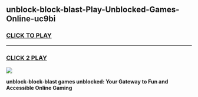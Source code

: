 
## unblock-block-blast-Play-Unblocked-Games-Online-uc9bi
<h3>
<a href="https://premium76.site?title=unblock-block-blast&ref=25A">CLICK TO PLAY</a></h3>
<hr>

<h3>
<a href="https://premium76.site?title=unblock-block-blast&ref=25A">CLICK 2 PLAY</a>
  
</h3>

<a href="https://premium76.site?title=unblock-block-blast&ref=25A"><img src="https://clearcache.store/games.png"></a>


**unblock-block-blast games unblocked: Your Gateway to Fun and Accessible Online Gaming**
